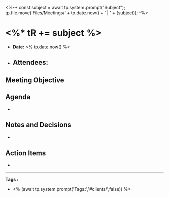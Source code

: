 <%-*
const subject = await tp.system.prompt("Subject");
tp.file.move('Files/Meetings/' + tp.date.now() + ' | ' + (subject));
-%>
# <%* tR += subject %>
- **Date:**  <% tp.date.now() %>
- **Attendees:** 
	- 

## Meeting Objective


## Agenda
- 

## Notes and Decisions
- 

## Action Items
- 

---
**Tags :**
- <% (await tp.system.prompt('Tags:','#clients/',false)) %>